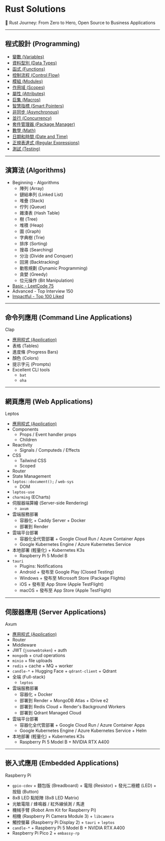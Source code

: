 # Rust Solutions

🦀 Rust Journey: From Zero to Hero, Open Source to Business Applications

---

## 程式設計 (Programming)

- [變數 (Variables)](./programming/Variables.md)
- [資料型別 (Data Types)](./programming/DataTypes.md)
- [函式 (Functions)](./programming/Functions.md)
- [控制流程 (Control Flow)](./programming/ControlFlow.md)
- [模組 (Modules)](./programming/Modules.md)
- [作用域 (Scopes)](./programming/Scopes.md)
- [屬性 (Attributes)](./programming/Attributes.md)
- [巨集 (Macros)](./programming/Macros.md)
- [智慧指標 (Smart Pointers)](./programming/SmartPointers.md)
- [非同步 (Asynchronous)](./programming/Asynchronous.md)
- [並行 (Concurrency)](./programming/Concurrency.md)
- [套件管理器 (Package Manager)](./programming/PackageManager.md)
- [數學 (Math)](./programming/Math.md)
- [日期和時間 (Date and Time)](./programming/DateAndTime.md)
- [正規表達式 (Regular Expressions)](./programming/RegularExpressions.md)
- [測試 (Testing)](./programming/Testing.md)

---

## 演算法 (Algorithms)

- Beginning - Algorithms
  - 陣列 (Array)
  - 鏈結串列 (Linked List)
  - 堆疊 (Stack)
  - 佇列 (Queue)
  - 雜湊表 (Hash Table)
  - 樹 (Tree)
  - 堆積 (Heap)
  - 圖 (Graph)
  - 字典樹 (Trie)
  - 排序 (Sorting)
  - 搜尋 (Searching)
  - 分治 (Divide and Conquer)
  - 回溯 (Backtracking)
  - 動態規劃 (Dynamic Programming)
  - 貪婪 (Greedy)
  - 位元操作 (Bit Manipulation)
- [Basic - LeetCode 75](./algorithms/Basic.md)
- Advanced - Top Interview 150
- [Impactful - Top 100 Liked](./algorithms/Impactful.md)

---

## 命令列應用 (Command Line Applications)

Clap

- [應用程式 (Application)](./command-line/Application.md)
- 表格 (Tables)
- 進度條 (Progress Bars)
- 顏色 (Colors)
- 提示字元 (Prompts)
- Excellent CLI tools
  - `bat`
  - `oha`

---

## 網頁應用 (Web Applications)

Leptos

- [應用程式 (Application)](./web/Application.md)
- Components
  - Props / Event handler props
  - Children
- Reactivity
  - Signals / Computeds / Effects
- CSS
  - Tailwind CSS
  - Scoped
- Router
- State Management
- `leptos::document();` / `web-sys`
  - DOM
- `leptos-use`
- `charming` (ECharts)
- 伺服器端算繪 (Server-side Rendering)
  - `axum`
- 雲端服務部署
  - 容器化 + Caddy Server + Docker
  - 部署到 Render
- 雲端平台部署
  - 容器化全代管部署 + Google Cloud Run / Azure Container Apps
  - Google Kubernetes Engine / Azure Kubernetes Service
- 本地部署 (輕量化) + Kubernetes K3s
  - Raspberry Pi 5 Model B
- `tauri`
  - Plugins: Notifications
  - Android + 發布至 Google Play (Closed Testing)
  - Windows + 發布至 Microsoft Store (Package Flights)
  - iOS + 發布至 App Store (Apple TestFlight)
  - macOS + 發布至 App Store (Apple TestFlight)

---

## 伺服器應用 (Server Applications)

Axum

- [應用程式 (Application)](./server/Application.md)
- Router
- Middleware
- JWT (`jsonwebtoken`) + auth
- `mongodb` + crud operations
- `minio` + file uploads
- `redis` + cache + MQ + worker
- `candle-*` + Hugging Face + `qdrant-client` + Qdrant
- 全端 (Full-stack)
  - `leptos`
- 雲端服務部署
  - 容器化 + Docker
  - 部署到 Render + MongoDB Atlas + IDrive e2
  - 部署到 Redis Cloud + Render's Background Workers
  - 部署到 Qdrant Managed Cloud
- 雲端平台部署
  - 容器化全代管部署 + Google Cloud Run / Azure Container Apps
  - Google Kubernetes Engine / Azure Kubernetes Service + Helm
- 本地部署 (輕量化) + Kubernetes K3s
  - Raspberry Pi 5 Model B + NVIDIA RTX A400

---

## 嵌入式應用 (Embedded Applications)

Raspberry Pi

- `gpio-cdev` + 麵包版 (Breadboard) + 電阻 (Resistor) + 發光二極體 (LED) + 按鈕 (Button)
- 8x8 LED 點矩陣 (8x8 LED Matrix)
- 光敏電阻 / 蜂鳴器 / 紅外線偵測 / 馬達
- 機械手臂 (Robot Arm Kit for Raspberry Pi)
- 相機 (Raspberry Pi Camera Module 3) + `libcamera`
- 觸控螢幕 (Raspberry Pi Display 2) + `tauri` + `leptos`
- `candle-*` + Raspberry Pi 5 Model B + NVIDIA RTX A400
- Raspberry Pi Pico 2 + `embassy-rp`
